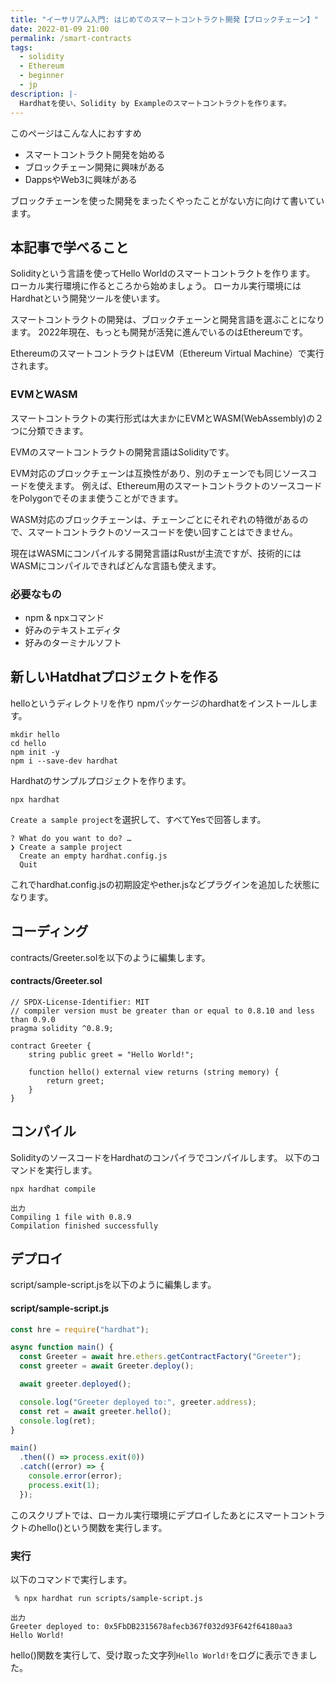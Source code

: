 ```yaml
---
title: "イーサリアム入門: はじめてのスマートコントラクト開発【ブロックチェーン】"
date: 2022-01-09 21:00
permalink: /smart-contracts
tags:
  - solidity
  - Ethereum
  - beginner
  - jp
description: |-
  Hardhatを使い、Solidity by Exampleのスマートコントラクトを作ります。
---
```


このページはこんな人におすすめ

* スマートコントラクト開発を始める
* ブロックチェーン開発に興味がある
* DappsやWeb3に興味がある

ブロックチェーンを使った開発をまったくやったことがない方に向けて書いています。

## 本記事で学べること
Solidityという言語を使ってHello Worldのスマートコントラクトを作ります。
ローカル実行環境に作るところから始めましょう。
ローカル実行環境にはHardhatという開発ツールを使います。

スマートコントラクトの開発は、ブロックチェーンと開発言語を選ぶことになります。
2022年現在、もっとも開発が活発に進んでいるのはEthereumです。

EthereumのスマートコントラクトはEVM（Ethereum Virtual Machine）で実行されます。

### EVMとWASM
スマートコントラクトの実行形式は大まかにEVMとWASM(WebAssembly)の２つに分類できます。

EVMのスマートコントラクトの開発言語はSolidityです。

EVM対応のブロックチェーンは互換性があり、別のチェーンでも同じソースコードを使えます。
例えば、Ethereum用のスマートコントラクトのソースコードをPolygonでそのまま使うことができます。

WASM対応のブロックチェーンは、チェーンごとにそれぞれの特徴があるので、スマートコントラクトのソースコードを使い回すことはできません。

現在はWASMにコンパイルする開発言語はRustが主流ですが、技術的にはWASMにコンパイルできればどんな言語も使えます。

### 必要なもの

* npm & npxコマンド
* 好みのテキストエディタ
* 好みのターミナルソフト

## 新しいHatdhatプロジェクトを作る
helloというディレクトリを作り
npmパッケージのhardhatをインストールします。
```
mkdir hello
cd hello
npm init -y
npm i --save-dev hardhat
```

Hardhatのサンプルプロジェクトを作ります。
```
npx hardhat
```
`Create a sample project`を選択して、すべてYesで回答します。
```
? What do you want to do? …
❯ Create a sample project
  Create an empty hardhat.config.js
  Quit
```

これでhardhat.config.jsの初期設定やether.jsなどプラグインを追加した状態になります。

## コーディング
contracts/Greeter.solを以下のように編集します。

#### contracts/Greeter.sol
```solidity
// SPDX-License-Identifier: MIT
// compiler version must be greater than or equal to 0.8.10 and less than 0.9.0
pragma solidity ^0.8.9;

contract Greeter {
    string public greet = "Hello World!";

    function hello() external view returns (string memory) {
        return greet;
    }
}
```

## コンパイル
SolidityのソースコードをHardhatのコンパイラでコンパイルします。
以下のコマンドを実行します。
```
npx hardhat compile
```
```
出力
Compiling 1 file with 0.8.9
Compilation finished successfully
```

## デプロイ
script/sample-script.jsを以下のように編集します。

#### script/sample-script.js
```js
const hre = require("hardhat");

async function main() {
  const Greeter = await hre.ethers.getContractFactory("Greeter");
  const greeter = await Greeter.deploy();

  await greeter.deployed();

  console.log("Greeter deployed to:", greeter.address);
  const ret = await greeter.hello();
  console.log(ret);
}

main()
  .then(() => process.exit(0))
  .catch((error) => {
    console.error(error);
    process.exit(1);
  });
```
このスクリプトでは、ローカル実行環境にデプロイしたあとにスマートコントラクトのhello()という関数を実行します。

### 実行
以下のコマンドで実行します。
```
 % npx hardhat run scripts/sample-script.js
```

```
出力
Greeter deployed to: 0x5FbDB2315678afecb367f032d93F642f64180aa3
Hello World!
```

hello()関数を実行して、受け取った文字列`Hello World!`をログに表示できました。

